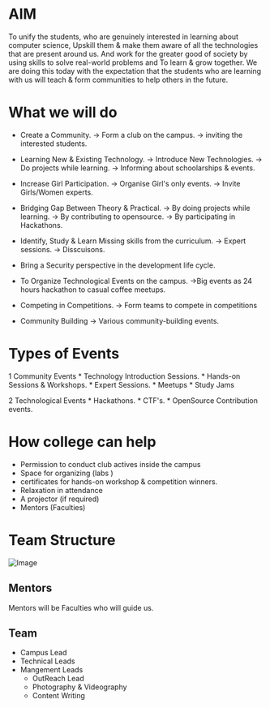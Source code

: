  # AIM

To unify the students, who are genuinely interested in learning about computer science, Upskill them & make them aware of all the technologies that are present around us. 
And work for the greater good of society by using skills to solve real-world problems and To learn & grow together.
We are doing this today with the expectation that the students who are learning with us will teach & form communities to help others in the future.

# What we will do 

- Create a Community.
    -> Form a club on the campus.
    -> inviting the interested students.

- Learning New & Existing Technology.
    -> Introduce New Technologies.
    -> Do projects while learning.
    -> Informing about schoolarships & events.

- Increase Girl Participation.
    -> Organise Girl's only events.
    -> Invite Girls/Women experts.

- Bridging Gap Between Theory & Practical.
    -> By doing projects while learning.
    -> By contributing to opensource.
    -> By participating in Hackathons. 

- Identify, Study & Learn Missing skills from the curriculum.
    -> Expert sessions. 
    -> Disscuisons. 

- Bring a Security perspective in the development life cycle.

- To Organize Technological Events on the campus.
    ->Big events as 24 hours hackathon to casual coffee meetups.

- Competing in Competitions.
    -> Form teams to compete in competitions

- Community Building
    -> Various community-building events.
    
# Types of Events

1 Community Events
    * Technology Introduction Sessions.
    * Hands-on Sessions & Workshops. 
    * Expert Sessions.
    * Meetups
    * Study Jams

2 Technological Events
    * Hackathons.
    * CTF's.
    * OpenSource Contribution events.

# How college can help

- Permission to conduct club actives inside the campus
- Space for organizing (labs )
- certificates for hands-on workshop & competition winners.
- Relaxation in attendance
- A projector (if required)
- Mentors (Faculties)

# Team Structure

![Image](https://github.com/i-shivamsoni/Club_Idea/blob/master/Image_Resources/Team1.drawio.svg)

## Mentors
Mentors will be Faculties who will guide us.

## Team
* Campus Lead
* Technical Leads
* Mangement Leads
    * OutReach Lead
    * Photography & Videography
    * Content Writing
